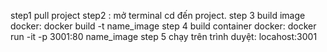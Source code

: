 step1 pull project
step2 : mở terminal cd đến project.
step 3 build image docker: docker build -t name_image
step 4 build container docker: docker run -it -p 3001:80 name_image
step 5 chạy trên trình duyệt: locahost:3001
